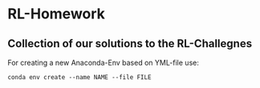 # RL-Homework
## Collection of our solutions to the RL-Challegnes

For creating a new Anaconda-Env based on YML-file use:

```conda env create --name NAME --file FILE```
